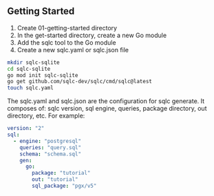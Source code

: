 


## Getting Started
1. Create 01-getting-started directory
2. In the get-started directory, create a new Go module
3. Add the sqlc tool to the Go module
4. Create a new sqlc.yaml or sqlc.json file

```bash
mkdir sqlc-sqlite
cd sqlc-sqlite
go mod init sqlc-sqlite
go get github.com/sqlc-dev/sqlc/cmd/sqlc@latest
touch sqlc.yaml
```
The sqlc.yaml and sqlc.json are the configuration for sqlc generate.  It composes of:
sqlc version, sql engine, queries, package directory, out directory, etc.  For example:

```yaml
version: "2"
sql:
  - engine: "postgresql"
    queries: "query.sql"
    schema: "schema.sql"
    gen:
      go:
        package: "tutorial"
        out: "tutorial"
        sql_package: "pgx/v5"
```


